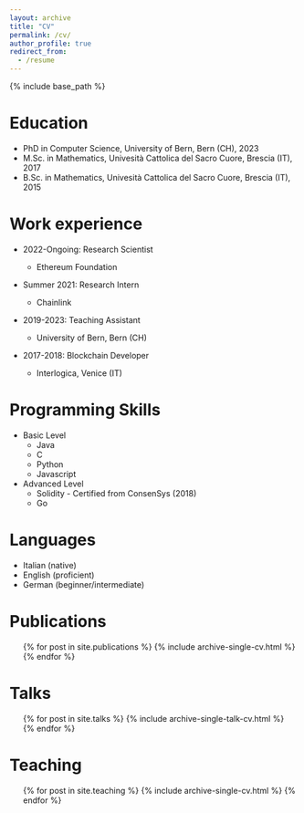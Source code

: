 ```yaml
---
layout: archive
title: "CV"
permalink: /cv/
author_profile: true
redirect_from:
  - /resume
---
```


{% include base_path %}

Education
======

* PhD in Computer Science, University of Bern, Bern (CH), 2023 
* M.Sc. in Mathematics, Univesità Cattolica del Sacro Cuore, Brescia (IT), 2017
* B.Sc. in Mathematics, Univesità Cattolica del Sacro Cuore, Brescia (IT), 2015

Work experience
======

* 2022-Ongoing: Research Scientist
  * Ethereum Foundation

* Summer 2021: Research Intern
  * Chainlink

* 2019-2023: Teaching Assistant
  * University of Bern, Bern (CH)

* 2017-2018: Blockchain Developer
  * Interlogica, Venice (IT)

Programming Skills
======
* Basic Level
  * Java
  * C
  * Python
  * Javascript
* Advanced Level
  * Solidity - Certified from ConsenSys (2018)
  * Go

Languages
======
* Italian (native)
* English (proficient)
* German (beginner/intermediate)

Publications
======
  <ul>{% for post in site.publications %}
    {% include archive-single-cv.html %}
  {% endfor %}</ul>
  
Talks
======
  <ul>{% for post in site.talks %}
    {% include archive-single-talk-cv.html %}
  {% endfor %}</ul>
  
Teaching
======
  <ul>{% for post in site.teaching %}
    {% include archive-single-cv.html %}
  {% endfor %}</ul>

